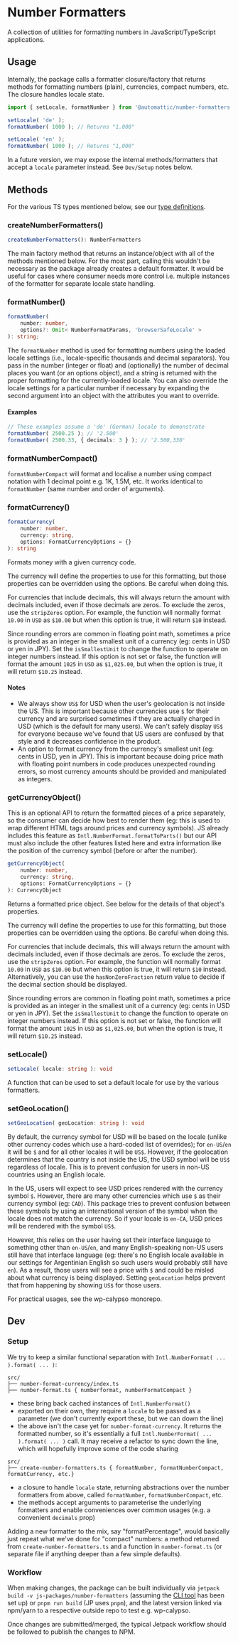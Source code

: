 # Number Formatters

A collection of utilities for formatting numbers in JavaScript/TypeScript applications.

## Usage

Internally, the package calls a formatter closure/factory that returns methods for formatting numbers (plain), currencies, compact numbers, etc. The closure handles locale state.

```typescript
import { setLocale, formatNumber } from '@automattic/number-formatters';

setLocale( 'de' );
formatNumber( 1000 ); // Returns "1.000"

setLocale( 'en' );
formatNumber( 1000 ); // Returns "1,000"
```

In a future version, we may expose the internal methods/formatters that accept a `locale` parameter instead. See `Dev/Setup` notes below.

## Methods

For the various TS types mentioned below, see our [type definitions](./src/types.ts).

### createNumberFormatters()

```typescript
createNumberFormatters(): NumberFormatters
```

The main factory method that returns an instance/object with all of the methods mentioned below. For the most part, calling this wouldn't be necessary as the package already creates a default formatter. It would be useful for cases where consumer needs more control i.e. multiple instances of the formatter for separate locale state handling.

### formatNumber()

```typescript
formatNumber(
	number: number,
	options?: Omit< NumberFormatParams, 'browserSafeLocale' >
): string;

```

The `formatNumber` method is used for formatting numbers using the loaded locale settings (i.e., locale-specific thousands and decimal separators). You pass in the number (integer or float) and (optionally) the number of decimal places you want (or an options object), and a string is returned with the proper formatting for the currently-loaded locale. You can also override the locale settings for a particular number if necessary by expanding the second argument into an object with the attributes you want to override.

#### Examples

```typescript
// These examples assume a 'de' (German) locale to demonstrate
formatNumber( 2500.25 ); // '2.500'
formatNumber( 2500.33, { decimals: 3 } ); // '2.500,330'
```

### formatNumberCompact()

`formatNumberCompact` will format and localise a number using compact notation with 1 decimal point e.g. 1K, 1.5M, etc. It works identical to `formatNumber` (same number and order of arguments).

### formatCurrency()

```typescript
formatCurrency(
    number: number,
    currency: string,
    options: FormatCurrencyOptions = {}
): string
```

Formats money with a given currency code.

The currency will define the properties to use for this formatting, but those properties can be overridden using the options. Be careful when doing this.

For currencies that include decimals, this will always return the amount with decimals included, even if those decimals are zeros. To exclude the zeros, use the `stripZeros` option. For example, the function will normally format `10.00` in `USD` as `$10.00` but when this option is true, it will return `$10` instead.

Since rounding errors are common in floating point math, sometimes a price is provided as an integer in the smallest unit of a currency (eg: cents in USD or yen in JPY). Set the `isSmallestUnit` to change the function to operate on integer numbers instead. If this option is not set or false, the function will format the amount `1025` in `USD` as `$1,025.00`, but when the option is true, it will return `$10.25` instead.

#### Notes

- We always show `US$` for USD when the user's geolocation is not inside the US. This is important because other currencies use `$` for their currency and are surprised sometimes if they are actually charged in USD (which is the default for many users). We can't safely display `US$` for everyone because we've found that US users are confused by that style and it decreases confidence in the product.
- An option to format currency from the currency's smallest unit (eg: cents in USD, yen in JPY). This is important because doing price math with floating point numbers in code produces unexpected rounding errors, so most currency amounts should be provided and manipulated as integers.

### getCurrencyObject()

This is an optional API to return the formatted pieces of a price separately, so the consumer can decide how best to render them (eg: this is used to wrap different HTML tags around prices and currency symbols). JS already includes this feature as `Intl.NumberFormat.formatToParts()` but our API must also include the other features listed here and extra information like the position of the currency symbol (before or after the number).

```typescript
getCurrencyObject(
    number: number,
    currency: string,
    options: FormatCurrencyOptions = {}
): CurrencyObject
```

Returns a formatted price object. See below for the details of that object's properties.

The currency will define the properties to use for this formatting, but those properties can be overridden using the options. Be careful when doing this.

For currencies that include decimals, this will always return the amount with decimals included, even if those decimals are zeros. To exclude the zeros, use the `stripZeros` option. For example, the function will normally format `10.00` in `USD` as `$10.00` but when this option is true, it will return `$10` instead. Alternatively, you can use the `hasNonZeroFraction` return value to decide if the decimal section should be displayed.

Since rounding errors are common in floating point math, sometimes a price is provided as an integer in the smallest unit of a currency (eg: cents in USD or yen in JPY). Set the `isSmallestUnit` to change the function to operate on integer numbers instead. If this option is not set or false, the function will format the amount `1025` in `USD` as `$1,025.00`, but when the option is true, it will return `$10.25` instead.

### setLocale()

```typescript
setLocale( locale: string ): void
```

A function that can be used to set a default locale for use by the various formatters.

### setGeoLocation()

```typescript
setGeoLocation( geoLocation: string ): void
```

By default, the currency symbol for USD will be based on the locale (unlike other currency codes which use a hard-coded list of overrides); for `en-US`/`en` it will be `$` and for all other locales it will be `US$`. However, if the geolocation determines that the country is not inside the US, the USD symbol will be `US$` regardless of locale. This is to prevent confusion for users in non-US countries using an English locale.

In the US, users will expect to see USD prices rendered with the currency symbol `$`. However, there are many other currencies which use `$` as their currency symbol (eg: `CAD`). This package tries to prevent confusion between these symbols by using an international version of the symbol when the locale does not match the currency. So if your locale is `en-CA`, USD prices will be rendered with the symbol `US$`.

However, this relies on the user having set their interface language to something other than `en-US`/`en`, and many English-speaking non-US users still have that interface language (eg: there's no English locale available in our settings for Argentinian English so such users would probably still have `en`). As a result, those users will see a price with `$` and could be misled about what currency is being displayed. Setting `geoLocation` helps prevent that from happening by showing `US$` for those users.

For practical usages, see the wp-calypso monorepo.

## Dev

### Setup

We try to keep a similar functional separation with `Intl.NumberFormat( ... ).format( ... )`:

```
src/
├── number-format-currency/index.ts
├── number-format.ts { numberformat, numberFormatCompact }
```

- these bring back cached instances of `Intl.NumberFormat()`
- exported on their own, they require a `locale` to be passed as a parameter (we don't currently export these, but we can down the line)
- the above isn't the case yet for `number-format-currency`. It returns the formatted number, so it's essentially a full `Intl.NumberFormat( ... ).format( ... )` call. It may receive a refactor to sync down the line, which will hopefully improve some of the code sharing

```
src/
├── create-number-formatters.ts { formatNumber, formatNumberCompact, formatCurrency, etc.}
```

- a closure to handle `locale` state, returning abstractions over the number formatters from above, called `formatNumber`, `formatNumberCompact`, etc.
- the methods accept arguments to parameterise the underlying formatters and enable conveniences over common usages (e.g. a convenient `decimals` prop)

Adding a new formatter to the mix, say "formatPercentage", would basically just repeat what we've done for "compact" numbers: a method returned from `create-number-formatters.ts` and a function in `number-format.ts` (or separate file if anything deeper than a few simple defaults).

### Workflow

When making changes, the package can be built individually via `jetpack build -v js-packages/number-formatters` (assuming the [CLI tool](`https://github.com/Automattic/jetpack/blob/trunk/tools/cli/README.md`) has been set up) or `pnpm run build` (JP uses `pnpm`), and the latest version linked via npm/yarn to a respective outside repo to test e.g. wp-calypso.

Once changes are submitted/merged, the typical Jetpack workflow should be followed to publish the changes to NPM.

